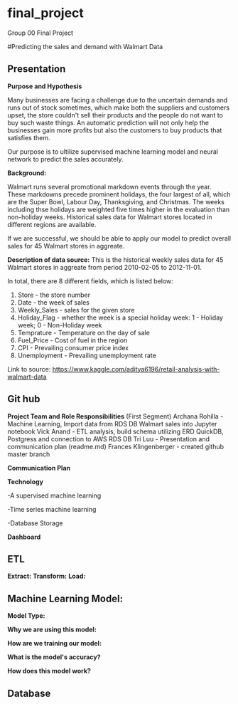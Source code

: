 # final_project
Group 00 Final Project
 
#Predicting the sales and demand with Walmart Data


## Presentation


**Purpose and Hypothesis**

Many businesses are facing a challenge due to the uncertain demands and runs out of stock sometimes, which make both the suppliers and customers upset, the store couldn't sell their products and the people do not want to buy such waste things. An automatic prediction will not only help the businesses gain more profits but also the customers to buy products that satisfies them.  

Our purpose is to ultilize supervised machine learning model and neural network to predict the sales accurately. 

**Background:**

Walmart runs several promotional markdown events through the year. These markdowns precede prominent holidays, the four largest of all,
which are the Super Bowl, Labour Day, Thanksgiving, and Christmas. The weeks including thse holidays are weighted five times higher in the evaluation than non-holiday weeks. Historical sales data for Walmart stores located in different regions are available.

If we are successful, we should be able to apply our model to predict overall sales for 45 Walmart stores in aggreate.

**Description of data source:**
This is the historical weekly sales data for 45 Walmart stores in aggreate from period 2010-02-05 to 2012-11-01.

In total, there are 8 different fields, which is listed below:
1. Store - the store number
2. Date - the week of sales
3. Weekly_Sales - sales for the given store
4. Holiday_Flag - whether the week is a special holiday week: 1 - Holiday week; 0 - Non-Holiday week
5. Temprature - Temperature on the day of sale
6. Fuel_Price - Cost of fuel in the region
7. CPI - Prevailing consumer price index
8. Unemployment - Prevailing unemployment rate

Link to source: https://www.kaggle.com/aditya6196/retail-analysis-with-walmart-data
## Git hub

**Project Team and Role Responsibilities** (First Segment)
Archana Rohilla - Machine Learning, Import data from RDS DB Walmart sales into Jupyter notebook
Vick Anand - ETL analysis, build schema utilizing ERD QuickDB, Postgress and connection to AWS RDS DB
Tri Luu - Presentation and communication plan (readme.md)
Frances Klingenberger - created github master branch

**Communication Plan**


**Technology**

-A supervised machine learning 

-Time series machine learning

-Database Storage

**Dashboard**

## ETL

**Extract:**
**Transform:**
**Load:**

## Machine Learning Model:

**Model Type:**

**Why we are using this model:**

**How are we training our model:**

**What is the model's accuracy?**

**How does this model work?**

## Database
